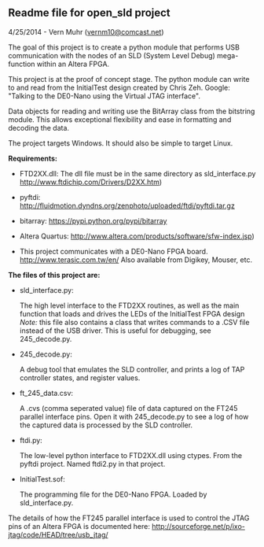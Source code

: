 ##                  Readme file for open_sld project
  
4/25/2014 - Vern Muhr (vernm10@comcast.net)  

The goal of this project is to create a python module that performs USB
communication with the nodes of an SLD (System Level Debug) mega-function
within an Altera FPGA.

This project is at the proof of concept stage. The python module can write to
and read from the InitialTest design created by Chris Zeh. Google:
"Talking to the DE0-Nano using the Virtual JTAG interface".

Data objects for reading and writing use the BitArray class from the bitstring
module. This allows exceptional flexibility and ease in formatting and decoding
the data.

The project targets Windows. It should also be simple to target Linux.
   
**Requirements:**

* FTD2XX.dll: The dll file must be in the same directory as sld_interface.py
  http://www.ftdichip.com/Drivers/D2XX.htm)
  
* pyftdi: 
  http://fluidmotion.dyndns.org/zenphoto/uploaded/ftdi/pyftdi.tar.gz
  	  
* bitarray:
  https://pypi.python.org/pypi/bitarray
  
* Altera Quartus:
  http://www.altera.com/products/software/sfw-index.jsp)
  
* This project communicates with a DE0-Nano FPGA board.
  http://www.terasic.com.tw/en/ Also available from Digikey, Mouser, etc.		

**The files of this project are:**

* sld_interface.py:

   The high level interface to the FTD2XX routines, as well as the main
   function that loads and drives the LEDs of the InitialTest FPGA design  
   *Note:* this file also contains a class that writes commands to a .CSV
   file instead of the USB driver. This is useful for debugging, see 
   245_decode.py.
    
* 245_decode.py:

  A debug tool that emulates the SLD controller, and prints a log of TAP
  controller states, and register values.
    
* ft_245_data.csv:

  A .cvs (comma seperated value) file of data captured on the FT245 parallel
  interface pins. Open it with 245_decode.py to see a log of how the
  captured data is processed by the SLD controller.

* ftdi.py:

  The low-level python interface to FTD2XX.dll using ctypes. From the pyftdi
  project. Named ftdi2.py in that project.
	
* InitialTest.sof:

  The programming file for the DE0-Nano FPGA. Loaded by sld_interface.py.
	
The details of how the FT245 parallel interface is used to control the JTAG
pins of an Altera FPGA is documented here:
  http://sourceforge.net/p/ixo-jtag/code/HEAD/tree/usb_jtag/

